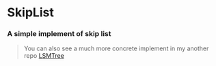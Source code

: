 # SkipList
### A simple implement of skip list
> You can also see a much more concrete implement in my another repo [LSMTree](https://github.com/Laffery/LSMTree)
